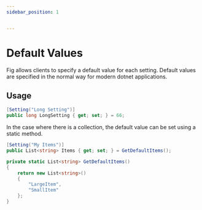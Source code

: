 ```yaml
---
sidebar_position: 1


---
```


# Default Values

Fig allows clients to specify a default value for each setting. Default values are specified in the normal way for modern dotnet applications.

## Usage

```csharp
[Setting("Long Setting")]
public long LongSetting { get; set; } = 66;
```

In the case where there is a collection, the default value can be set using a static method. 

```csharp
[Setting("My Items")]
public List<string> Items { get; set; } = GetDefaultItems();

private static List<string> GetDefaultItems()
{
    return new List<string>()
    {
        "LargeItem",
        "SmallItem"
    };
}
```
